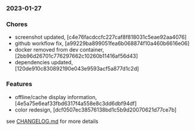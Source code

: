 ### 2023-01-27

### Chores
+ screenshot updated, [c4e76facdccfc227caf8f818031c5eae92aa4076]
+ github workflow fix, [a99229ba899051fea6b068874f10a460b6616e06]
+ docker removed from dev container, [2bb96d26701c776297662c10260b11416af56d43]
+ dependencies updated, [120de910c830892190e043e9593acf5a877d1c2d]

### Features
+ offline/cache display information, [4e5a75e6eaf33fbd6317f4a558e8c3dd6dbf94df]
+ color redesign, [dcf0507ec38576138bd1c5b9d20070621d77ce7b]

see <a href='https://github.com/mrjackwills/flightbox_vue/blob/main/CHANGELOG.md'>CHANGELOG.md</a> for more details
